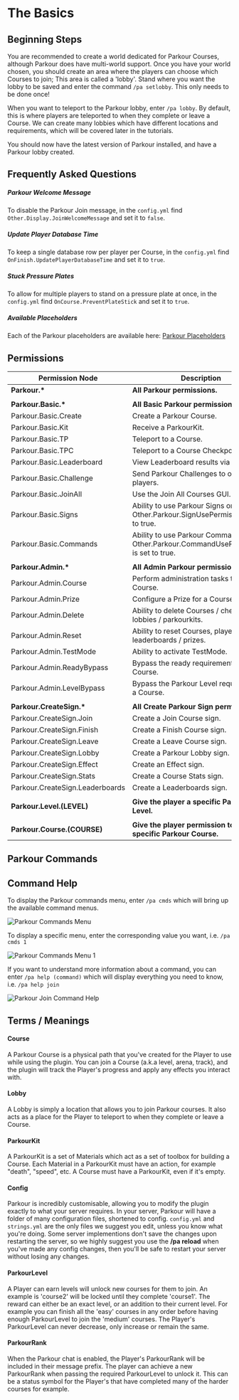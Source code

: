 The Basics
======

## Beginning Steps

You are recommended to create a world dedicated for Parkour Courses, although Parkour does have multi-world support. Once you have your world chosen, you should create an area where the players can choose which Courses to join; This area is called a 'lobby'. Stand where you want the lobby to be saved and enter the command `/pa setlobby`. This only needs to be done once!

When you want to teleport to the Parkour lobby, enter `/pa lobby`. By default, this is where players are teleported to when they complete or leave a Course. We can create many lobbies which have different locations and requirements, which will be covered later in the tutorials.

You should now have the latest version of Parkour installed, and have a Parkour lobby created.

## Frequently Asked Questions

##### Parkour Welcome Message

To disable the Parkour Join message, in the `config.yml` find `Other.Display.JoinWelcomeMessage` and set it to `false`.

##### Update Player Database Time

To keep a single database row per player per Course, in the `config.yml` find `OnFinish.UpdatePlayerDatabaseTime` and set it to `true`.

##### Stuck Pressure Plates

To allow for multiple players to stand on a pressure plate at once, in the `config.yml` find `OnCourse.PreventPlateStick` and set it to `true`.

##### Available Placeholders 

Each of the Parkour placeholders are available here: [Parkour Placeholders](/tutorials/compatible-plugins?id=parkour-placeholders)

## Permissions

| Permission Node | Description |
|-|-|
| **Parkour.\*** | **All Parkour permissions.** |
|  |  |
| **Parkour.Basic.\*** | **All Basic Parkour permissions.** |
| Parkour.Basic.Create | Create a Parkour Course. |
| Parkour.Basic.Kit | Receive a ParkourKit. |
| Parkour.Basic.TP | Teleport to a Course. |
| Parkour.Basic.TPC | Teleport to a Course Checkpoint. |
| Parkour.Basic.Leaderboard | View Leaderboard results via command. |
| Parkour.Basic.Challenge | Send Parkour Challenges to other players. |
| Parkour.Basic.JoinAll | Use the Join All Courses GUI. |
| Parkour.Basic.Signs | Ability to use Parkour Signs only if Other.Parkour.SignUsePermissions is set to true. |
| Parkour.Basic.Commands | Ability to use Parkour Commands only if Other.Parkour.CommandUsePermissions is set to true. |
|  |  |
| **Parkour.Admin.\*** | **All Admin Parkour permissions.** |
| Parkour.Admin.Course | Perform administration tasks to a Course. |
| Parkour.Admin.Prize | Configure a Prize for a Course. |
| Parkour.Admin.Delete | Ability to delete Courses / checkpoints / lobbies / parkourkits. |
| Parkour.Admin.Reset | Ability to reset Courses, players / leaderboards / prizes. |
| Parkour.Admin.TestMode | Ability to activate TestMode. |
| Parkour.Admin.ReadyBypass | Bypass the ready requirement of a Course. |
| Parkour.Admin.LevelBypass | Bypass the Parkour Level requirement of a Course. |
|  |  |
| **Parkour.CreateSign.\*** | **All Create Parkour Sign permissions.** |
| Parkour.CreateSign.Join | Create a Join Course sign. |
| Parkour.CreateSign.Finish | Create a Finish Course sign. |
| Parkour.CreateSign.Leave | Create a Leave Course sign. |
| Parkour.CreateSign.Lobby | Create a Parkour Lobby sign. |
| Parkour.CreateSign.Effect | Create an Effect sign. |
| Parkour.CreateSign.Stats | Create a Course Stats sign. |
| Parkour.CreateSign.Leaderboards | Create a Leaderboards sign. |
|  |  |
| **Parkour.Level.(LEVEL)** | **Give the player a specific Parkour Level.** |
|  |  |
| **Parkour.Course.(COURSE)** | **Give the player permission to join a specific Parkour Course.** |

## Parkour Commands

<script>
  fetch('files/parkourCommands.json')
    .then(function(response) {
      return response.json();
    })
    .then(function(data) {
      appendData(data);
    })
    .catch(function(err) {
      console.log(err);
    });
    
    function appendData(data) {
      data = data.reverse();
      let mainContainer = document.getElementById("parkour-commands");

      for (let i = 0; i < data.length; i++) {
        mainContainer.insertAdjacentHTML('afterend', createCommandSummary(data[i]));
      }
    }
    
    function createCommandSummary(command) {
        return `<details>
                <summary>${command.command} - ${command.title}</summary>
                <div>
                    <p>Syntax: <code>/pa ${command.command} ${command.arguments}</code></p>
                    <p>Example: <code>${command.example}</code></p>
                    <p>Description: ${command.description}</p>
                    <p>Permission: ${command.permission || 'None required'}</p>
                    <p>Console Command: <code>${command.consoleSyntax || 'N/A'}</code></p>
                </div>
            </details>`;
    }
</script>

## Command Help

To display the Parkour commands menu, enter `/pa cmds` which will bring up the available command menus.

![Parkour Commands Menu](https://i.imgur.com/csrgDFJ.png "Parkour Commands Menu")

To display a specific menu, enter the corresponding value you want, i.e. `/pa cmds 1`

![Parkour Commands Menu 1](https://i.imgur.com/i4FV4Rd.png "Parkour Commands Menu 1")

If you want to understand more information about a command, you can enter `/pa help (command)` which will display everything you need to know, i.e. `/pa help join`

![Parkour Join Command Help](https://i.imgur.com/f9Qs12M.png "Parkour Join Command Help")

## Terms / Meanings

#### Course

A Parkour Course is a physical path that you've created for the Player to use while using the plugin. You can join a Course (a.k.a level, arena, track), and the plugin will track the Player's progress and apply any effects you interact with.

#### Lobby

A Lobby is simply a location that allows you to join Parkour courses. It also acts as a place for the Player to teleport to when they complete or leave a Course.

#### ParkourKit

A ParkourKit is a set of Materials which act as a set of toolbox for building a Course. Each Material in a ParkourKit must have an action, for example "death", "speed", etc. A Course must have a ParkourKit, even if it's empty.  

#### Config

Parkour is incredibly customisable, allowing you to modify the plugin exactly to what your server requires. In your server, Parkour will have a folder of many configuration files, shortened to config. `config.yml` and `strings.yml` are the only files we suggest you edit, unless you know what you're doing. Some server implementions don't save the changes upon restarting the server, so we highly suggest you use the **/pa reload** when you've made any config changes, then you'll be safe to restart your server without losing any changes.

#### ParkourLevel

A Player can earn levels will unlock new courses for them to join. An example is 'course2' will be locked until they complete 'course1'. The reward can either be an exact level, or an addition to their current level. For example you can finish all the 'easy' courses in any order before having enough ParkourLevel to join the 'medium' courses. The Player's ParkourLevel can never decrease, only increase or remain the same.

#### ParkourRank

When the Parkour chat is enabled, the Player's ParkourRank will be included in their message prefix. The player can achieve a new ParkourRank when passing the required ParkourLevel to unlock it. This can be a status symbol for the Player's that have completed many of the harder courses for example.
